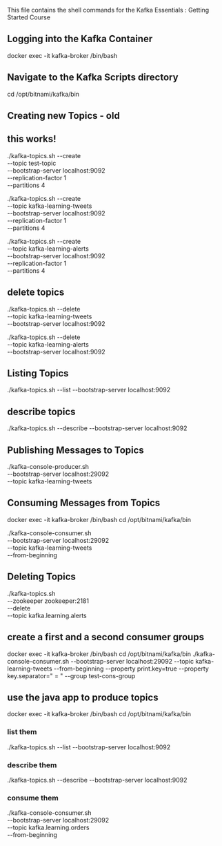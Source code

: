 This file contains the shell commands for the Kafka Essentials : Getting Started Course

## Logging into the Kafka Container

docker exec -it kafka-broker /bin/bash

## Navigate to the Kafka Scripts directory

cd /opt/bitnami/kafka/bin

## Creating new Topics - old

## this works!

./kafka-topics.sh --create \
--topic test-topic \
--bootstrap-server localhost:9092 \
--replication-factor 1 \
--partitions 4

./kafka-topics.sh --create \
--topic kafka-learning-tweets \
--bootstrap-server localhost:9092 \
--replication-factor 1 \
--partitions 4

./kafka-topics.sh --create \
--topic kafka-learning-alerts \
--bootstrap-server localhost:9092 \
--replication-factor 1 \
--partitions 4

## delete topics

./kafka-topics.sh --delete \
--topic kafka-learning-tweets \
--bootstrap-server localhost:9092

./kafka-topics.sh --delete \
--topic kafka-learning-alerts \
--bootstrap-server localhost:9092

## Listing Topics

./kafka-topics.sh --list --bootstrap-server localhost:9092

## describe topics

./kafka-topics.sh --describe --bootstrap-server localhost:9092

## Publishing Messages to Topics

./kafka-console-producer.sh \
 --bootstrap-server localhost:29092 \
 --topic kafka-learning-tweets

## Consuming Messages from Topics

docker exec -it kafka-broker /bin/bash
cd /opt/bitnami/kafka/bin

./kafka-console-consumer.sh \
 --bootstrap-server localhost:29092 \
 --topic kafka-learning-tweets \
 --from-beginning

## Deleting Topics

./kafka-topics.sh \
 --zookeeper zookeeper:2181 \
 --delete \
 --topic kafka.learning.alerts

## create a first and a second consumer groups

docker exec -it kafka-broker /bin/bash
cd /opt/bitnami/kafka/bin
./kafka-console-consumer.sh --bootstrap-server localhost:29092 --topic kafka-learning-tweets --from-beginning --property print.key=true --property key.separator=" = " --group test-cons-group

## use the java app to produce topics

docker exec -it kafka-broker /bin/bash
cd /opt/bitnami/kafka/bin

### list them

./kafka-topics.sh --list --bootstrap-server localhost:9092

### describe them

./kafka-topics.sh --describe --bootstrap-server localhost:9092

### consume them

./kafka-console-consumer.sh \
 --bootstrap-server localhost:29092 \
 --topic kafka.learning.orders \
 --from-beginning
